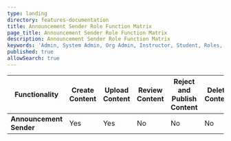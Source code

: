 ```yaml
---
type: landing
directory: features-documentation
title: Announcement Sender Role Function Matrix
page_title: Announcement Sender Role Function Matrix
description: Announcement Sender Role Function Matrix
keywords: 'Admin, System Admin, Org Admin, Instructor, Student, Roles, Permissions'
published: true
allowSearch: true
---
```


|  Functionality | Create Content | Upload Content | Review Content | Reject and Publish Content | Delete Content | Update User Profile | Create Announcements | Send Announcements |
|----------------|----------------|----------------|----------------|----------------------------|----------------|---------------------|----------------------|--------------------|
| **Announcement Sender** |       Yes     |      Yes       |       No       |             No             |       No       |         No         | Yes          | Yes  
